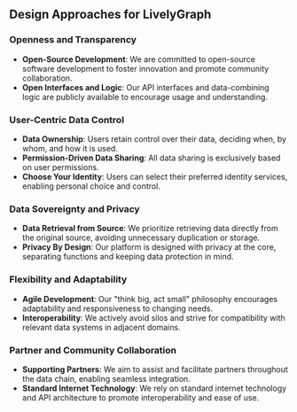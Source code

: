 ## Design Approaches for LivelyGraph

### Openness and Transparency
- **Open-Source Development**: We are committed to open-source software development to foster innovation and promote community collaboration.
- **Open Interfaces and Logic**: Our API interfaces and data-combining logic are publicly available to encourage usage and understanding.

### User-Centric Data Control
- **Data Ownership**: Users retain control over their data, deciding when, by whom, and how it is used.
- **Permission-Driven Data Sharing**: All data sharing is exclusively based on user permissions.
- **Choose Your Identity**: Users can select their preferred identity services, enabling personal choice and control.

### Data Sovereignty and Privacy
- **Data Retrieval from Source**: We prioritize retrieving data directly from the original source, avoiding unnecessary duplication or storage.
- **Privacy By Design**: Our platform is designed with privacy at the core, separating functions and keeping data protection in mind.

### Flexibility and Adaptability
- **Agile Development**: Our "think big, act small" philosophy encourages adaptability and responsiveness to changing needs.
- **Interoperability**: We actively avoid silos and strive for compatibility with relevant data systems in adjacent domains.

### Partner and Community Collaboration
- **Supporting Partners**: We aim to assist and facilitate partners throughout the data chain, enabling seamless integration.
- **Standard Internet Technology**: We rely on standard internet technology and API architecture to promote interoperability and ease of use.
